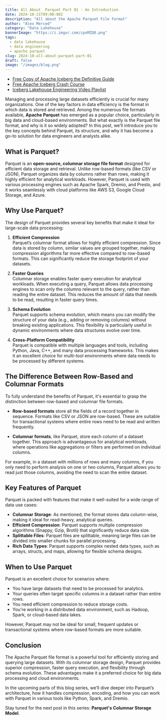 ```yaml
---
title: All About  Parquet Part 01 - An Introduction
date: 2024-10-21T09:00:00Z
description: "All about the Apache Parquet File Format"
author: "Alex Merced"
category: "Data Lakehouse"
bannerImage: "https://i.imgur.com/cpoMZQ8.png"
tags:
  - data lakehouse
  - data engineering
  - apache parquet
slug: 2024-10-all-about-parquet-part-01
draft: false
image: "/images/blog.png"
---
```


- [Free Copy of Apache Iceberg the Definitive Guide](https://hello.dremio.com/wp-apache-iceberg-the-definitive-guide-reg.html?utm_source=alexmerced&utm_medium=external_blog&utm_campaign=allaboutparquet)
- [Free Apache Iceberg Crash Course](https://hello.dremio.com/webcast-an-apache-iceberg-lakehouse-crash-course-reg.html?utm_source=alexmerced&utm_medium=external_blog&utm_campaign=allaboutparquet)
- [Iceberg Lakehouse Engineering Video Playlist](https://www.youtube.com/watch?v=SIriNcVIGJQ&list=PLsLAVBjQJO0p0Yq1fLkoHvt2lEJj5pcYe)

Managing and processing large datasets efficiently is crucial for many organizations. One of the key factors in data efficiency is the format in which data is stored and retrieved. Among the numerous file formats available, **Apache Parquet** has emerged as a popular choice, particularly in big data and cloud-based environments. But what exactly is the Parquet file format, and why is it so widely adopted? In this post, we’ll introduce you to the key concepts behind Parquet, its structure, and why it has become a go-to solution for data engineers and analysts alike.

## What is Parquet?

Parquet is an **open-source, columnar storage file format** designed for efficient data storage and retrieval. Unlike row-based formats (like CSV or JSON), Parquet organizes data by columns rather than rows, making it highly efficient for analytical workloads. However, Parquet is used with various processing engines such as Apache Spark, Dremio, and Presto, and it works seamlessly with cloud platforms like AWS S3, Google Cloud Storage, and Azure.

## Why Use Parquet?

The design of Parquet provides several key benefits that make it ideal for large-scale data processing:

1. **Efficient Compression**  
   Parquet’s columnar format allows for highly efficient compression. Since data is stored by column, similar values are grouped together, making compression algorithms far more effective compared to row-based formats. This can significantly reduce the storage footprint of your datasets.

2. **Faster Queries**  
   Columnar storage enables faster query execution for analytical workloads. When executing a query, Parquet allows data processing engines to scan only the columns relevant to the query, rather than reading the entire dataset. This reduces the amount of data that needs to be read, resulting in faster query times.

3. **Schema Evolution**  
   Parquet supports schema evolution, which means you can modify the structure of your data (e.g., adding or removing columns) without breaking existing applications. This flexibility is particularly useful in dynamic environments where data structures evolve over time.

4. **Cross-Platform Compatibility**  
   Parquet is compatible with multiple languages and tools, including Python, Java, C++, and many data processing frameworks. This makes it an excellent choice for multi-tool environments where data needs to be processed by different systems.

## The Difference Between Row-Based and Columnar Formats

To fully understand the benefits of Parquet, it's essential to grasp the distinction between row-based and columnar file formats.

- **Row-based formats** store all the fields of a record together in sequence. Formats like CSV or JSON are row-based. These are suitable for transactional systems where entire rows need to be read and written frequently.
  
- **Columnar formats**, like Parquet, store each column of a dataset together. This approach is advantageous for analytical workloads, where operations like aggregations or filters are performed on individual columns.

For example, in a dataset with millions of rows and many columns, if you only need to perform analysis on one or two columns, Parquet allows you to read just those columns, avoiding the need to scan the entire dataset.

## Key Features of Parquet

Parquet is packed with features that make it well-suited for a wide range of data use cases:

- **Columnar Storage**: As mentioned, the format stores data column-wise, making it ideal for read-heavy, analytical queries.
- **Efficient Compression**: Parquet supports multiple compression algorithms (Snappy, Gzip, Brotli) that significantly reduce data size.
- **Splittable Files**: Parquet files are splittable, meaning large files can be divided into smaller chunks for parallel processing.
- **Rich Data Types**: Parquet supports complex nested data types, such as arrays, structs, and maps, allowing for flexible schema designs.

## When to Use Parquet

Parquet is an excellent choice for scenarios where:

- You have large datasets that need to be processed for analytics.
- Your queries often target specific columns in a dataset rather than entire rows.
- You need efficient compression to reduce storage costs.
- You're working in a distributed data environment, such as Hadoop, Spark, or cloud-based data lakes.

However, Parquet may not be ideal for small, frequent updates or transactional systems where row-based formats are more suitable.

## Conclusion

The Apache Parquet file format is a powerful tool for efficiently storing and querying large datasets. With its columnar storage design, Parquet provides superior compression, faster query execution, and flexibility through schema evolution. These advantages make it a preferred choice for big data processing and cloud environments.

In the upcoming parts of this blog series, we’ll dive deeper into Parquet’s architecture, how it handles compression, encoding, and how you can work with Parquet in various tools like Python, Spark, and Dremio.

Stay tuned for the next post in this series: **Parquet's Columnar Storage Model**.
